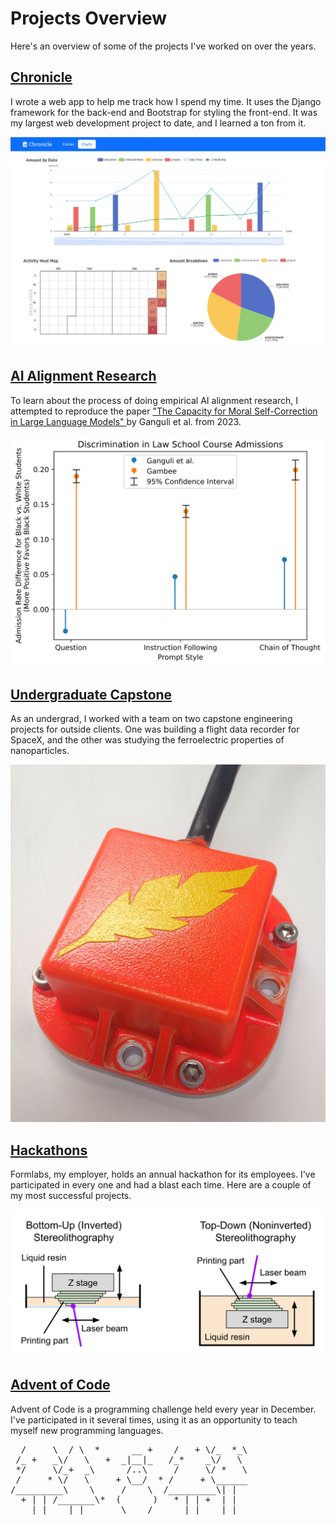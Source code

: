 # Projects Overview

Here's an overview of some of the projects I've worked on over the years.

<div class="side-by-side-container">
  <div class="side-by-side-content">
    <h2>
      <a href="https://github.com/rgambee/chronicle">
        Chronicle
      </a>
    </h2>
    <p>
      I wrote a web app to help me track how I spend my time. It uses the
      Django framework for the back-end and Bootstrap for styling the
      front-end. It was my largest web development project to date, and I
      learned a ton from it.
    </p>
  </div>
  <a
    class="side-by-side-content"
    href="https://github.com/rgambee/chronicle"
  >
    <img
      src="/media/chronicleCharts.png"
      alt="A screenshot of the various charts Chronicle shows to visualize your data"
    />
  </a>
</div>

<div class="side-by-side-container">
  <div class="side-by-side-content">
    <h2>
      <a href="https://github.com/rgambee/self-correction-reproduction">
        AI Alignment Research
      </a>
    </h2>
    <p>
      To learn about the process of doing empirical AI alignment research, I
      attempted to reproduce the paper
      <a href="https://arxiv.org/pdf/2302.07459.pdf">
        "The Capacity for Moral Self-Correction in Large Language Models"
      </a>
      by Ganguli et al. from 2023.
    </p>
  </div>
  <a
    class="side-by-side-content"
    href="https://github.com/rgambee/self-correction-reproduction"
  >
    <img
      src="/media/aiResearchPlot.svg"
      style="object-position: top left;"
      alt="A plot showing some of the results from my study compared to the original"
    />
  </a>
</div>

<div class="side-by-side-container">
  <div class="side-by-side-content">
    <h2>
      <a href="./capstone.html">
        Undergraduate Capstone
      </a>
    </h2>
    <p>
      As an undergrad, I worked with a team on two capstone engineering
      projects for outside clients. One was building a flight data recorder for
      SpaceX, and the other was studying the ferroelectric properties of
      nanoparticles.
    </p>
  </div>
  <a
    class="side-by-side-content"
    href="./capstone.html"
  >
    <img
      src="/media/housing.jpg"
      alt="The housing of one of our final prototypes for the SpaceX project"
    />
  </a>
</div>

<div class="side-by-side-container">
  <div class="side-by-side-content">
    <h2>
      <a href="./hackathon.html">
        Hackathons
      </a>
    </h2>
    <p>
      Formlabs, my employer, holds an annual hackathon for its employees. I've
      participated in every one and had a blast each time. Here are a couple of
      my most successful projects.
    </p>
  </div>
  <a
    class="side-by-side-content"
    href="./hackathon.html"
  >
    <img
      src="/media/slaComparison.svg"
      alt="Diagram of an inverted SLA printer I helped build"
    />
  </a>
</div>

<div class="side-by-side-container">
  <div class="side-by-side-content">
    <h2>
      <a href="./aoc.html">
        Advent of Code
      </a>
    </h2>
    <p>
      Advent of Code is a programming challenge held every year in December.
      I've participated in it several times, using it as an opportunity to
      teach myself new programming languages.
    </p>
  </div>
  <pre class="side-by-side-content">
  /     \  / \  *      __ +    /   + \/_  *_\
 /_ +   _\/   \   +  _|__|_   /_*    _\/   \ 
 */     \/_+  _\      /..\     /     \/ *   \
 /     * \/   \     + \__/  * /     + \______
/_________\    \     /    \  /_________\| |  
  + | | /_______\*  (      )   * | | +  | |  
____|_|____|_|_______\____/______|_|____|_|__
</pre>
</div>
